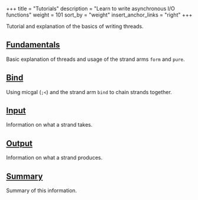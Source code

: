 +++
title = "Tutorials"
description = "Learn to write asynchronous I/O functions"
weight = 101
sort_by = "weight"
insert_anchor_links = "right"
+++

Tutorial and explanation of the basics of writing threads.

## [Fundamentals](/guides/additional/threads/fundamentals)

Basic explanation of threads and usage of the strand arms `form` and `pure`.

## [Bind](/guides/additional/threads/bind)

Using micgal (`;<`) and the strand arm `bind` to chain strands together.

## [Input](/guides/additional/threads/input)

Information on what a strand takes.

## [Output](/guides/additional/threads/output)

Information on what a strand produces.

## [Summary](/guides/additional/threads/summary)

Summary of this information.
